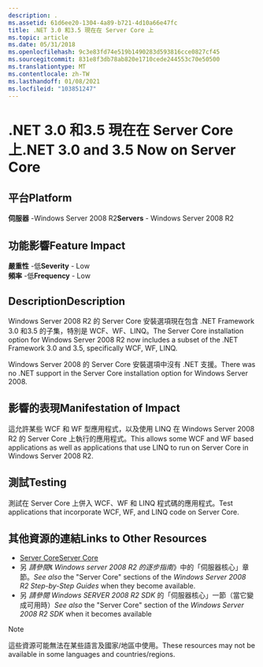 ```yaml
---
description: .
ms.assetid: 61d6ee20-1304-4a89-b721-4d10a66e47fc
title: .NET 3.0 和3.5 現在在 Server Core 上
ms.topic: article
ms.date: 05/31/2018
ms.openlocfilehash: 9c3e83fd74e519b1490283d593816cce0827cf45
ms.sourcegitcommit: 831e8f3db78ab820e1710cede244553c70e50500
ms.translationtype: MT
ms.contentlocale: zh-TW
ms.lasthandoff: 01/08/2021
ms.locfileid: "103851247"
---
```

# <a name="net-30-and-35-now-on-server-core"></a><span data-ttu-id="16598-103">.NET 3.0 和3.5 現在在 Server Core 上</span><span class="sxs-lookup"><span data-stu-id="16598-103">.NET 3.0 and 3.5 Now on Server Core</span></span>

## <a name="platform"></a><span data-ttu-id="16598-104">平台</span><span class="sxs-lookup"><span data-stu-id="16598-104">Platform</span></span>

<span data-ttu-id="16598-105">**伺服器** -Windows Server 2008 R2</span><span class="sxs-lookup"><span data-stu-id="16598-105">**Servers** - Windows Server 2008 R2</span></span>  



## <a name="feature-impact"></a><span data-ttu-id="16598-106">功能影響</span><span class="sxs-lookup"><span data-stu-id="16598-106">Feature Impact</span></span>

 <span data-ttu-id="16598-107">**嚴重性** -低</span><span class="sxs-lookup"><span data-stu-id="16598-107">**Severity** - Low</span></span>  
<span data-ttu-id="16598-108">**頻率** -低</span><span class="sxs-lookup"><span data-stu-id="16598-108">**Frequency** - Low</span></span>  





## <a name="description"></a><span data-ttu-id="16598-109">Description</span><span class="sxs-lookup"><span data-stu-id="16598-109">Description</span></span>

<span data-ttu-id="16598-110">Windows Server 2008 R2 的 Server Core 安裝選項現在包含 .NET Framework 3.0 和3.5 的子集，特別是 WCF、WF、LINQ。</span><span class="sxs-lookup"><span data-stu-id="16598-110">The Server Core installation option for Windows Server 2008 R2 now includes a subset of the .NET Framework 3.0 and 3.5, specifically WCF, WF, LINQ.</span></span>

<span data-ttu-id="16598-111">Windows Server 2008 的 Server Core 安裝選項中沒有 .NET 支援。</span><span class="sxs-lookup"><span data-stu-id="16598-111">There was no .NET support in the Server Core installation option for Windows Server 2008.</span></span>

## <a name="manifestation-of-impact"></a><span data-ttu-id="16598-112">影響的表現</span><span class="sxs-lookup"><span data-stu-id="16598-112">Manifestation of Impact</span></span>

<span data-ttu-id="16598-113">這允許某些 WCF 和 WF 型應用程式，以及使用 LINQ 在 Windows Server 2008 R2 的 Server Core 上執行的應用程式。</span><span class="sxs-lookup"><span data-stu-id="16598-113">This allows some WCF and WF based applications as well as applications that use LINQ to run on Server Core in Windows Server 2008 R2.</span></span>

## <a name="testing"></a><span data-ttu-id="16598-114">測試</span><span class="sxs-lookup"><span data-stu-id="16598-114">Testing</span></span>

<span data-ttu-id="16598-115">測試在 Server Core 上併入 WCF、WF 和 LINQ 程式碼的應用程式。</span><span class="sxs-lookup"><span data-stu-id="16598-115">Test applications that incorporate WCF, WF, and LINQ code on Server Core.</span></span>

## <a name="links-to-other-resources"></a><span data-ttu-id="16598-116">其他資源的連結</span><span class="sxs-lookup"><span data-stu-id="16598-116">Links to Other Resources</span></span>

-   <span data-ttu-id="16598-117">[Server Core](/previous-versions/windows/desktop/legacy/ms723891(v=vs.85))</span><span class="sxs-lookup"><span data-stu-id="16598-117">[Server Core](/previous-versions/windows/desktop/legacy/ms723891(v=vs.85))</span></span>
-   <span data-ttu-id="16598-118">另 *請參閱*《 *Windows server 2008 R2 的逐步指南*》中的「伺服器核心」章節。</span><span class="sxs-lookup"><span data-stu-id="16598-118">*See also* the "Server Core" sections of the *Windows Server 2008 R2 Step-by-Step Guides* when they become available.</span></span>
-   <span data-ttu-id="16598-119">另 *請參閱* *Windows SERVER 2008 R2 SDK* 的「伺服器核心」一節（當它變成可用時）</span><span class="sxs-lookup"><span data-stu-id="16598-119">*See also* the "Server Core" section of the *Windows Server 2008 R2 SDK* when it becomes available</span></span>

> [!Note]  
> <span data-ttu-id="16598-120">這些資源可能無法在某些語言及國家/地區中使用。</span><span class="sxs-lookup"><span data-stu-id="16598-120">These resources may not be available in some languages and countries/regions.</span></span>

 

 

 
